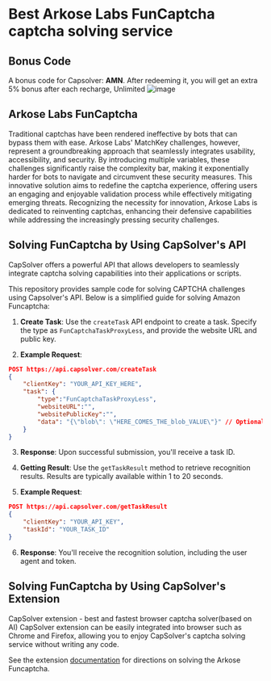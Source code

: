 # Best Arkose Labs FunCaptcha captcha solving service
## Bonus Code
 A bonus code for Capsolver: **AMN**. After redeeming it, you will get an extra 5% bonus after each recharge, Unlimited
 ![image](https://github.com/ERIZOAT/best-Funcaptcha-solver/assets/157081315/47e8b1b6-d9af-45d3-8494-1a2af5c689d9)


## Arkose Labs FunCaptcha

Traditional captchas have been rendered ineffective by bots that can bypass them with ease. Arkose Labs' MatchKey challenges, however, represent a groundbreaking approach that seamlessly integrates usability, accessibility, and security. By introducing multiple variables, these challenges significantly raise the complexity bar, making it exponentially harder for bots to navigate and circumvent these security measures. This innovative solution aims to redefine the captcha experience, offering users an engaging and enjoyable validation process while effectively mitigating emerging threats. Recognizing the necessity for innovation, Arkose Labs is dedicated to reinventing captchas, enhancing their defensive capabilities while addressing the increasingly pressing security challenges.

## Solving FunCaptcha by Using CapSolver's API

CapSolver offers a powerful API that allows developers to seamlessly integrate captcha solving capabilities into their applications or scripts. 

This repository provides sample code for solving CAPTCHA challenges using Capsolver's API. Below is a simplified guide for solving Amazon Funcaptcha:

1. **Create Task**: Use the `createTask` API endpoint to create a task. Specify the type as `FunCaptchaTaskProxyLess`, and provide the website URL and public key.

2. **Example Request**:
```json
POST https://api.capsolver.com/createTask
{
    "clientKey": "YOUR_API_KEY_HERE",
    "task": {
        "type":"FunCaptchaTaskProxyLess",
        "websiteURL":"",
        "websitePublicKey":"",
        "data": "{\"blob\": \"HERE_COMES_THE_blob_VALUE\"}" // Optional
    }
}
```

3. **Response**: Upon successful submission, you'll receive a task ID.

4. **Getting Result**: Use the `getTaskResult` method to retrieve recognition results. Results are typically available within 1 to 20 seconds.

5. **Example Request**:
```json
POST https://api.capsolver.com/getTaskResult
{
    "clientKey": "YOUR_API_KEY",
    "taskId": "YOUR_TASK_ID"
}
```

6. **Response**: You'll receive the recognition solution, including the user agent and token.

## Solving FunCaptcha by Using CapSolver's Extension

CapSolver extension - best and fastest browser captcha solver(based on AI) CapSolver extension can be easily integrated into browser such as Chrome and Firefox, allowing you to enjoy CapSolver's captcha solving service without writing any code.

See the extension [documentation](https://docs.capsolver.com/guide/extension/introductions.html) for directions on solving the Arkose Funcaptcha.
